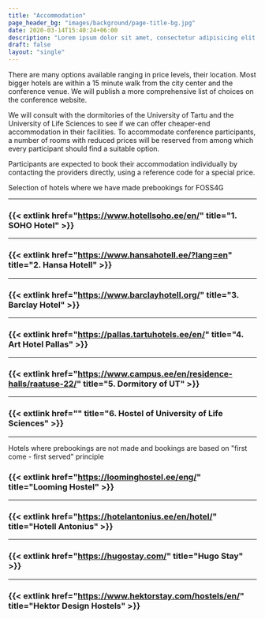 ```yaml
---
title: "Accommodation"
page_header_bg: "images/background/page-title-bg.jpg"
date: 2020-03-14T15:40:24+06:00
description: "Lorem ipsum dolor sit amet, consectetur adipisicing elit. Maiores, velit."
draft: false
layout: "single"
---
```


There are many options available ranging in price levels, their location. Most bigger hotels are within a 15 minute walk from the city center and the conference venue. We will publish a more comprehensive list of choices on the conference website.

We will consult with the dormitories of the University of Tartu and the University of Life Sciences to see if we can offer cheaper-end accommodation in their facilities. To accommodate conference participants, a number of rooms with reduced prices will be reserved from among which every participant should find a suitable option.

Participants are expected to book their accommodation individually by contacting the providers directly, using a reference code for a special price.

Selection of hotels where we have made prebookings for FOSS4G

---

### **{{< extlink href="https://www.hotellsoho.ee/en/" title="1. SOHO Hotel" >}}**

---

### **{{< extlink href="https://www.hansahotell.ee/?lang=en" title="2. Hansa Hotell" >}}**

---

### **{{< extlink href="https://www.barclayhotell.org/" title="3. Barclay Hotel" >}}**

---

### **{{< extlink href="https://pallas.tartuhotels.ee/en/" title="4. Art Hotel Pallas" >}}**

---

### **{{< extlink href="https://www.campus.ee/en/residence-halls/raatuse-22/" title="5. Dormitory of UT" >}}**

---

### **{{< extlink href="" title="6. Hostel of University of Life Sciences" >}}**

---

Hotels where prebookings are not made and bookings are based on "first come - first served" principle

### **{{< extlink href="https://loominghostel.ee/eng/" title="Looming Hostel" >}}**

---

### **{{< extlink href="https://hotelantonius.ee/en/hotel/" title="Hotell Antonius" >}}**

---

### **{{< extlink href="https://hugostay.com/" title="Hugo Stay" >}}**

---

### **{{< extlink href="https://www.hektorstay.com/hostels/en/" title="Hektor Design Hostels" >}}**
